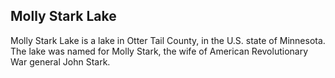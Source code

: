 ## Molly Stark Lake

Molly Stark Lake is a lake in Otter Tail County, in the U.S. state of Minnesota. The lake was named for Molly Stark, the wife of American Revolutionary War general John Stark.